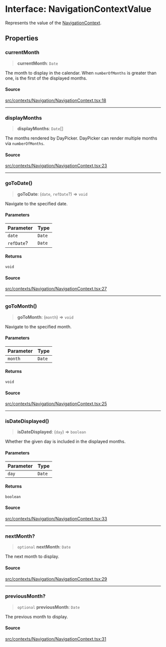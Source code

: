 # Interface: NavigationContextValue

Represents the value of the [NavigationContext](../variables/NavigationContext.md).

## Properties

### currentMonth

> **currentMonth**: `Date`

The month to display in the calendar. When `numberOfMonths` is greater than
one, is the first of the displayed months.

#### Source

[src/contexts/Navigation/NavigationContext.tsx:18](https://github.com/gpbl/react-day-picker/blob/9ad13dc72fff814dcf720a62f6e3b5ea38e8af6d/src/contexts/Navigation/NavigationContext.tsx#L18)

***

### displayMonths

> **displayMonths**: `Date`[]

The months rendered by DayPicker. DayPicker can render multiple months via
`numberOfMonths`.

#### Source

[src/contexts/Navigation/NavigationContext.tsx:23](https://github.com/gpbl/react-day-picker/blob/9ad13dc72fff814dcf720a62f6e3b5ea38e8af6d/src/contexts/Navigation/NavigationContext.tsx#L23)

***

### goToDate()

> **goToDate**: (`date`, `refDate`?) => `void`

Navigate to the specified date.

#### Parameters

| Parameter | Type |
| :------ | :------ |
| `date` | `Date` |
| `refDate`? | `Date` |

#### Returns

`void`

#### Source

[src/contexts/Navigation/NavigationContext.tsx:27](https://github.com/gpbl/react-day-picker/blob/9ad13dc72fff814dcf720a62f6e3b5ea38e8af6d/src/contexts/Navigation/NavigationContext.tsx#L27)

***

### goToMonth()

> **goToMonth**: (`month`) => `void`

Navigate to the specified month.

#### Parameters

| Parameter | Type |
| :------ | :------ |
| `month` | `Date` |

#### Returns

`void`

#### Source

[src/contexts/Navigation/NavigationContext.tsx:25](https://github.com/gpbl/react-day-picker/blob/9ad13dc72fff814dcf720a62f6e3b5ea38e8af6d/src/contexts/Navigation/NavigationContext.tsx#L25)

***

### isDateDisplayed()

> **isDateDisplayed**: (`day`) => `boolean`

Whether the given day is included in the displayed months.

#### Parameters

| Parameter | Type |
| :------ | :------ |
| `day` | `Date` |

#### Returns

`boolean`

#### Source

[src/contexts/Navigation/NavigationContext.tsx:33](https://github.com/gpbl/react-day-picker/blob/9ad13dc72fff814dcf720a62f6e3b5ea38e8af6d/src/contexts/Navigation/NavigationContext.tsx#L33)

***

### nextMonth?

> `optional` **nextMonth**: `Date`

The next month to display.

#### Source

[src/contexts/Navigation/NavigationContext.tsx:29](https://github.com/gpbl/react-day-picker/blob/9ad13dc72fff814dcf720a62f6e3b5ea38e8af6d/src/contexts/Navigation/NavigationContext.tsx#L29)

***

### previousMonth?

> `optional` **previousMonth**: `Date`

The previous month to display.

#### Source

[src/contexts/Navigation/NavigationContext.tsx:31](https://github.com/gpbl/react-day-picker/blob/9ad13dc72fff814dcf720a62f6e3b5ea38e8af6d/src/contexts/Navigation/NavigationContext.tsx#L31)

